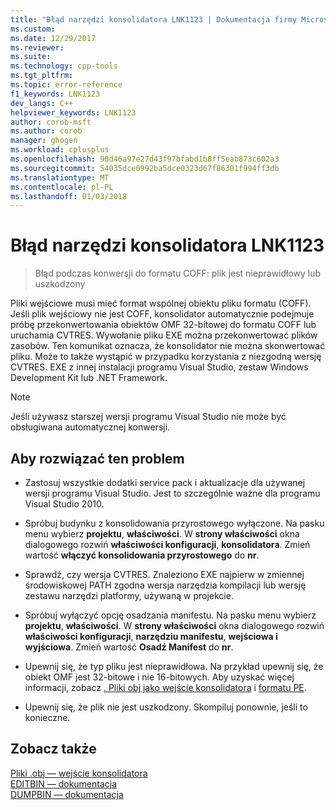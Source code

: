 ```yaml
---
title: "Błąd narzędzi konsolidatora LNK1123 | Dokumentacja firmy Microsoft"
ms.custom: 
ms.date: 12/29/2017
ms.reviewer: 
ms.suite: 
ms.technology: cpp-tools
ms.tgt_pltfrm: 
ms.topic: error-reference
f1_keywords: LNK1123
dev_langs: C++
helpviewer_keywords: LNK1123
author: corob-msft
ms.author: corob
manager: ghogen
ms.workload: cplusplus
ms.openlocfilehash: 90d46a97e27d43f97bfabd1b8ff5eab873c602a3
ms.sourcegitcommit: 54035dce0992ba5dce0323d67f86301f994ff3db
ms.translationtype: MT
ms.contentlocale: pl-PL
ms.lasthandoff: 01/03/2018
---
```

# <a name="linker-tools-error-lnk1123"></a>Błąd narzędzi konsolidatora LNK1123

> Błąd podczas konwersji do formatu COFF: plik jest nieprawidłowy lub uszkodzony

Pliki wejściowe musi mieć format wspólnej obiektu pliku formatu (COFF). Jeśli plik wejściowy nie jest COFF, konsolidator automatycznie podejmuje próbę przekonwertowania obiektów OMF 32-bitowej do formatu COFF lub uruchamia CVTRES. Wywołanie pliku EXE można przekonwertować plików zasobów. Ten komunikat oznacza, że konsolidator nie można skonwertować pliku. Może to także wystąpić w przypadku korzystania z niezgodną wersję CVTRES. EXE z innej instalacji programu Visual Studio, zestaw Windows Development Kit lub .NET Framework.

> [!NOTE]
> Jeśli używasz starszej wersji programu Visual Studio nie może być obsługiwana automatycznej konwersji.

## <a name="to-fix-the-problem"></a>Aby rozwiązać ten problem

- Zastosuj wszystkie dodatki service pack i aktualizacje dla używanej wersji programu Visual Studio. Jest to szczególnie ważne dla programu Visual Studio 2010.

- Spróbuj budynku z konsolidowania przyrostowego wyłączone. Na pasku menu wybierz **projektu**, **właściwości**. W **strony właściwości** okna dialogowego rozwiń **właściwości konfiguracji**, **konsolidatora**. Zmień wartość **włączyć konsolidowania przyrostowego** do **nr**.

- Sprawdź, czy wersja CVTRES. Znaleziono EXE najpierw w zmiennej środowiskowej PATH zgodna wersja narzędzia kompilacji lub wersję zestawu narzędzi platformy, używaną w projekcie.

- Spróbuj wyłączyć opcję osadzania manifestu. Na pasku menu wybierz **projektu**, **właściwości**. W **strony właściwości** okna dialogowego rozwiń **właściwości konfiguracji**, **narzędziu manifestu**, **wejściowa i wyjściowa**. Zmień wartość **Osadź Manifest** do **nr**.

- Upewnij się, że typ pliku jest nieprawidłowa. Na przykład upewnij się, że obiekt OMF jest 32-bitowe i nie 16-bitowych. Aby uzyskać więcej informacji, zobacz [. Pliki obj jako wejście konsolidatora](../../build/reference/dot-obj-files-as-linker-input.md) i [formatu PE](https://msdn.microsoft.com/library/windows/desktop/ms680547).

- Upewnij się, że plik nie jest uszkodzony. Skompiluj ponownie, jeśli to konieczne.

## <a name="see-also"></a>Zobacz także

[Pliki .obj — wejście konsolidatora](../../build/reference/dot-obj-files-as-linker-input.md)  
[EDITBIN — dokumentacja](../../build/reference/editbin-reference.md)  
[DUMPBIN — dokumentacja](../../build/reference/dumpbin-reference.md)  
